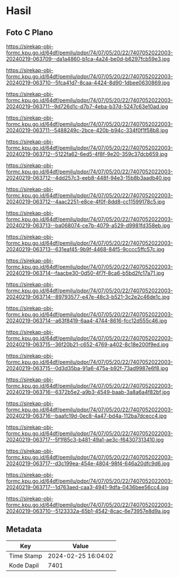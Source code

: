 # Hasil

## Foto C Plano

https://sirekap-obj-formc.kpu.go.id/64df/pemilu/pdpr/74/07/05/20/22/7407052022003-20240219-063709--da1a4860-b1ca-4a24-be0d-b6297fcb59e3.jpg

https://sirekap-obj-formc.kpu.go.id/64df/pemilu/pdpr/74/07/05/20/22/7407052022003-20240219-063710--5fca41d7-8caa-4424-8d90-1dbee0630869.jpg

https://sirekap-obj-formc.kpu.go.id/64df/pemilu/pdpr/74/07/05/20/22/7407052022003-20240219-063711--9d726d1c-d7b7-4eba-b37d-5247c63e10ad.jpg

https://sirekap-obj-formc.kpu.go.id/64df/pemilu/pdpr/74/07/05/20/22/7407052022003-20240219-063711--5488249c-2bce-420b-b94c-334f0f1f58b8.jpg

https://sirekap-obj-formc.kpu.go.id/64df/pemilu/pdpr/74/07/05/20/22/7407052022003-20240219-063712--5122fa62-6ed5-4f8f-9e20-359c37dcb659.jpg

https://sirekap-obj-formc.kpu.go.id/64df/pemilu/pdpr/74/07/05/20/22/7407052022003-20240219-063712--4dd257c3-eeb8-448f-94e3-15b8b3aadb40.jpg

https://sirekap-obj-formc.kpu.go.id/64df/pemilu/pdpr/74/07/05/20/22/7407052022003-20240219-063712--4aac2251-e8ce-4f0f-8dd8-cc11599178c5.jpg

https://sirekap-obj-formc.kpu.go.id/64df/pemilu/pdpr/74/07/05/20/22/7407052022003-20240219-063713--ba068074-ce7b-4079-a529-d9981fd358eb.jpg

https://sirekap-obj-formc.kpu.go.id/64df/pemilu/pdpr/74/07/05/20/22/7407052022003-20240219-063713--631eaf45-9b9f-4468-84f5-9cccc5ffc57c.jpg

https://sirekap-obj-formc.kpu.go.id/64df/pemilu/pdpr/74/07/05/20/22/7407052022003-20240219-063714--faacbe30-0d50-4f7f-8ca6-b5bd2fc17a71.jpg

https://sirekap-obj-formc.kpu.go.id/64df/pemilu/pdpr/74/07/05/20/22/7407052022003-20240219-063714--89793577-e47e-48c3-b521-3c2e2c46de1c.jpg

https://sirekap-obj-formc.kpu.go.id/64df/pemilu/pdpr/74/07/05/20/22/7407052022003-20240219-063714--a63f8419-6aa4-4744-8616-fcc12d555c46.jpg

https://sirekap-obj-formc.kpu.go.id/64df/pemilu/pdpr/74/07/05/20/22/7407052022003-20240219-063715--36f20b21-c652-4769-a402-8c18e200f9ed.jpg

https://sirekap-obj-formc.kpu.go.id/64df/pemilu/pdpr/74/07/05/20/22/7407052022003-20240219-063715--0d3d35ba-91a6-475a-b92f-73ad9987e6f8.jpg

https://sirekap-obj-formc.kpu.go.id/64df/pemilu/pdpr/74/07/05/20/22/7407052022003-20240219-063716--6372b5e2-a9b3-4549-baab-3a8a6a4f82bf.jpg

https://sirekap-obj-formc.kpu.go.id/64df/pemilu/pdpr/74/07/05/20/22/7407052022003-20240219-063716--baafc19d-0ec8-4a47-bd4a-112ba7dcecc4.jpg

https://sirekap-obj-formc.kpu.go.id/64df/pemilu/pdpr/74/07/05/20/22/7407052022003-20240219-063717--5f1f85c3-b481-49a1-ae3c-f64307313410.jpg

https://sirekap-obj-formc.kpu.go.id/64df/pemilu/pdpr/74/07/05/20/22/7407052022003-20240219-063717--d3c199ea-454e-4804-98f4-646a20dfc9d6.jpg

https://sirekap-obj-formc.kpu.go.id/64df/pemilu/pdpr/74/07/05/20/22/7407052022003-20240219-063717--1d763aed-caa3-4941-9dfa-0436bee56cc4.jpg

https://sirekap-obj-formc.kpu.go.id/64df/pemilu/pdpr/74/07/05/20/22/7407052022003-20240219-063710--5123332a-65b1-4542-8cac-6e73957e8d9a.jpg


## Metadata

| Key        | Value               |
| ---------- | ------------------- |
| Time Stamp | 2024-02-25 16:04:02 |
| Kode Dapil | 7401                |



